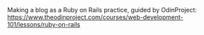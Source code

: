 Making a blog as a Ruby on Rails practice, guided by OdinProject: https://www.theodinproject.com/courses/web-development-101/lessons/ruby-on-rails
